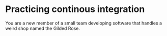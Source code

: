 # Practicing continous integration 

You are a new member of a small team developing software that handles a weird shop named the Gilded Rose. 